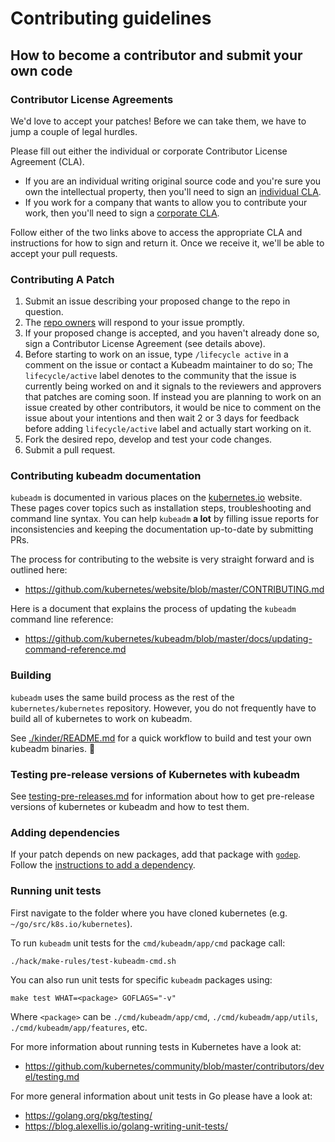 # Contributing guidelines

## How to become a contributor and submit your own code

### Contributor License Agreements

We'd love to accept your patches! Before we can take them, we have to jump a couple of legal hurdles.

Please fill out either the individual or corporate Contributor License Agreement (CLA).

  * If you are an individual writing original source code and you're sure you own the intellectual property, then you'll need to sign an [individual CLA](https://identity.linuxfoundation.org/node/285/node/285/individual-signup).
  * If you work for a company that wants to allow you to contribute your work, then you'll need to sign a [corporate CLA](https://identity.linuxfoundation.org/node/285/organization-signup).

Follow either of the two links above to access the appropriate CLA and instructions for how to sign and return it. Once we receive it, we'll be able to accept your pull requests.

### Contributing A Patch

1. Submit an issue describing your proposed change to the repo in question.
2. The [repo owners](OWNERS) will respond to your issue promptly.
3. If your proposed change is accepted, and you haven't already done so, sign a Contributor License Agreement (see details above).
4. Before starting to work on an issue, type `/lifecycle active` in a comment on the issue or contact a Kubeadm maintainer to do so;
   The `lifecycle/active` label denotes to the community that the issue is currently being worked on and it signals to the
   reviewers and approvers that patches are coming soon.
   If instead you are planning to work on an issue created by other contributors, it would be nice to comment on the issue about
   your intentions and then wait 2 or 3 days for feedback before adding `lifecycle/active` label and actually start working on it.
5. Fork the desired repo, develop and test your code changes.
6. Submit a pull request.

### Contributing kubeadm documentation

`kubeadm` is documented in various places on the [kubernetes.io](https://kubernetes.io/docs/search/?q=kubeadm) website.
These pages cover topics such as installation steps, troubleshooting and command line syntax.
You can help `kubeadm` **a lot** by filling issue reports for inconsistencies and keeping the documentation up-to-date by submitting PRs.

The process for contributing to the website is very straight forward and is outlined here:
* https://github.com/kubernetes/website/blob/master/CONTRIBUTING.md

Here is a document that explains the process of updating the `kubeadm` command line reference:
* https://github.com/kubernetes/kubeadm/blob/master/docs/updating-command-reference.md

### Building

`kubeadm` uses the same build process as the rest of the `kubernetes/kubernetes` repository.
However, you do not frequently have to build all of kubernetes to work on kubeadm.

See [./kinder/README.md](./kinder/README.md) for a quick workflow to build and test your own kubeadm binaries. 🙂

### Testing pre-release versions of Kubernetes with kubeadm

See [testing-pre-releases.md](./docs/testing-pre-releases.md) for information about how to get pre-release versions of kubernetes
or kubeadm and how to test them.

### Adding dependencies

If your patch depends on new packages, add that package with [`godep`](https://github.com/tools/godep). Follow the [instructions to add a dependency](https://github.com/kubernetes/kubernetes/blob/master/docs/devel/development.md#godep-and-dependency-management).

### Running unit tests

First navigate to the folder where you have cloned kubernetes (e.g. `~/go/src/k8s.io/kubernetes`).

To run `kubeadm` unit tests for the `cmd/kubeadm/app/cmd` package call:
```
./hack/make-rules/test-kubeadm-cmd.sh
```

You can also run unit tests for specific `kubeadm` packages using:
```
make test WHAT=<package> GOFLAGS="-v"
```
Where `<package>` can be `./cmd/kubeadm/app/cmd`, `./cmd/kubeadm/app/utils`, `./cmd/kubeadm/app/features`, etc.

For more information about running tests in Kubernetes have a look at:
* https://github.com/kubernetes/community/blob/master/contributors/devel/testing.md

For more general information about unit tests in Go please have a look at:
* https://golang.org/pkg/testing/
* https://blog.alexellis.io/golang-writing-unit-tests/
